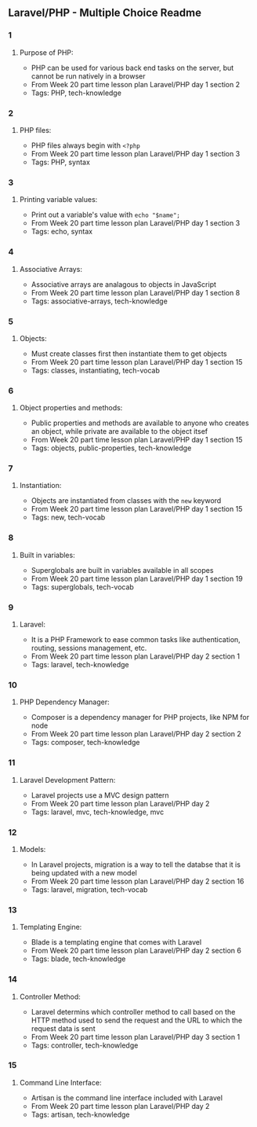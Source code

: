 ## Laravel/PHP - Multiple Choice Readme


### 1 

1. Purpose of PHP:

    * PHP can be used for various back end tasks on the server, but cannot be run natively in a browser
    * From Week 20 part time lesson plan Laravel/PHP day 1 section 2
    * Tags: PHP, tech-knowledge


### 2 

1. PHP files:

    * PHP files always begin with `<?php`
    * From Week 20 part time lesson plan Laravel/PHP day 1 section 3
    * Tags: PHP, syntax


### 3 

1. Printing variable values:

    * Print out a variable's value with ```echo "$name";```
    * From Week 20 part time lesson plan Laravel/PHP day 1 section 3
    * Tags: echo, syntax


### 4 

1. Associative Arrays:

    * Associative arrays are analagous to objects in JavaScript
    * From Week 20 part time lesson plan Laravel/PHP day 1 section 8
    * Tags: associative-arrays, tech-knowledge


### 5 

1. Objects:

    * Must create classes first then instantiate them to get objects
    * From Week 20 part time lesson plan Laravel/PHP day 1 section 15
    * Tags: classes, instantiating, tech-vocab


### 6 

1. Object properties and methods:

    * Public properties and methods are available to anyone who creates an object, while private are available to the object itsef
    * From Week 20 part time lesson plan Laravel/PHP day 1 section 15
    * Tags: objects, public-properties, tech-knowledge


### 7 

1. Instantiation:

    * Objects are instantiated from classes with the `new` keyword
    * From Week 20 part time lesson plan Laravel/PHP day 1 section 15
    * Tags: new, tech-vocab


### 8 

1. Built in variables:

    * Superglobals are built in variables available in all scopes
    * From Week 20 part time lesson plan Laravel/PHP day 1 section 19
    * Tags: superglobals, tech-vocab


### 9 

1. Laravel:

    * It is a PHP Framework to ease common tasks like authentication, routing, sessions management, etc.
    * From Week 20 part time lesson plan Laravel/PHP day 2 section 1
    * Tags: laravel, tech-knowledge


### 10 

1. PHP Dependency Manager:

    * Composer is a dependency manager for PHP projects, like NPM for node
    * From Week 20 part time lesson plan Laravel/PHP day 2 section 2
    * Tags: composer, tech-knowledge


### 11 

1. Laravel Development Pattern:

    * Laravel projects use a MVC design pattern
    * From Week 20 part time lesson plan Laravel/PHP day 2
    * Tags: laravel, mvc, tech-knowledge, mvc


### 12 

1. Models:

    * In Laravel projects, migration is a way to tell the databse that it is being updated with a new model
    * From Week 20 part time lesson plan Laravel/PHP day 2 section 16
    * Tags: laravel, migration, tech-vocab


### 13 

1. Templating Engine:

    * Blade is a templating engine that comes with Laravel
    * From Week 20 part time lesson plan Laravel/PHP day 2 section 6
    * Tags: blade, tech-knowledge


### 14 

1. Controller Method:

    * Laravel determins which controller method to call based on the HTTP method used to send the request and the URL to which the request data is sent
    * From Week 20 part time lesson plan Laravel/PHP day 3 section 1
    * Tags: controller, tech-knowledge


### 15 

1. Command Line Interface:

    * Artisan is the command line interface included with Laravel
    * From Week 20 part time lesson plan Laravel/PHP day 2
    * Tags: artisan, tech-knowledge
